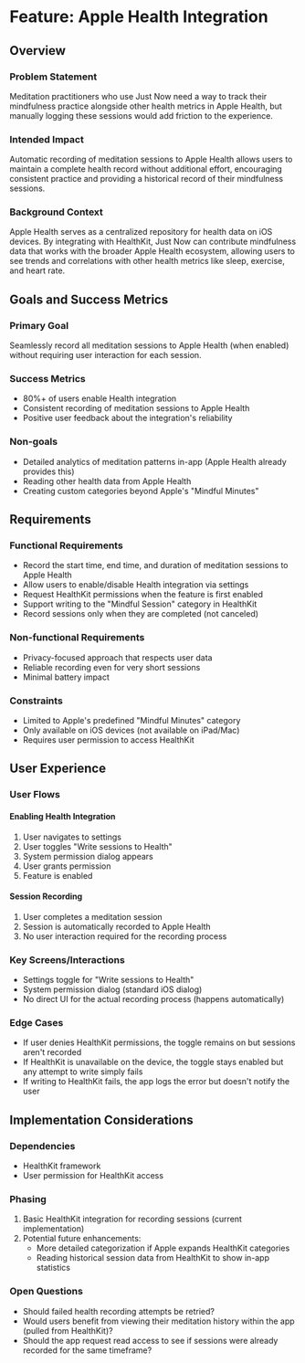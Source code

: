 # Feature: Apple Health Integration

## Overview

### Problem Statement
Meditation practitioners who use Just Now need a way to track their mindfulness practice alongside other health metrics in Apple Health, but manually logging these sessions would add friction to the experience.

### Intended Impact
Automatic recording of meditation sessions to Apple Health allows users to maintain a complete health record without additional effort, encouraging consistent practice and providing a historical record of their mindfulness sessions.

### Background Context
Apple Health serves as a centralized repository for health data on iOS devices. By integrating with HealthKit, Just Now can contribute mindfulness data that works with the broader Apple Health ecosystem, allowing users to see trends and correlations with other health metrics like sleep, exercise, and heart rate.

## Goals and Success Metrics

### Primary Goal
Seamlessly record all meditation sessions to Apple Health (when enabled) without requiring user interaction for each session.

### Success Metrics
- 80%+ of users enable Health integration
- Consistent recording of meditation sessions to Apple Health
- Positive user feedback about the integration's reliability

### Non-goals
- Detailed analytics of meditation patterns in-app (Apple Health already provides this)
- Reading other health data from Apple Health
- Creating custom categories beyond Apple's "Mindful Minutes"

## Requirements

### Functional Requirements
- Record the start time, end time, and duration of meditation sessions to Apple Health
- Allow users to enable/disable Health integration via settings
- Request HealthKit permissions when the feature is first enabled
- Support writing to the "Mindful Session" category in HealthKit
- Record sessions only when they are completed (not canceled)

### Non-functional Requirements
- Privacy-focused approach that respects user data
- Reliable recording even for very short sessions
- Minimal battery impact

### Constraints
- Limited to Apple's predefined "Mindful Minutes" category
- Only available on iOS devices (not available on iPad/Mac)
- Requires user permission to access HealthKit

## User Experience

### User Flows

#### Enabling Health Integration
1. User navigates to settings
2. User toggles "Write sessions to Health"
3. System permission dialog appears
4. User grants permission
5. Feature is enabled

#### Session Recording
1. User completes a meditation session
2. Session is automatically recorded to Apple Health
3. No user interaction required for the recording process

### Key Screens/Interactions
- Settings toggle for "Write sessions to Health"
- System permission dialog (standard iOS dialog)
- No direct UI for the actual recording process (happens automatically)

### Edge Cases
- If user denies HealthKit permissions, the toggle remains on but sessions aren't recorded
- If HealthKit is unavailable on the device, the toggle stays enabled but any attempt to write simply fails
- If writing to HealthKit fails, the app logs the error but doesn't notify the user

## Implementation Considerations

### Dependencies
- HealthKit framework
- User permission for HealthKit access

### Phasing
1. Basic HealthKit integration for recording sessions (current implementation)
2. Potential future enhancements:
   - More detailed categorization if Apple expands HealthKit categories
   - Reading historical session data from HealthKit to show in-app statistics

### Open Questions
- Should failed health recording attempts be retried?
- Would users benefit from viewing their meditation history within the app (pulled from HealthKit)?
- Should the app request read access to see if sessions were already recorded for the same timeframe? 